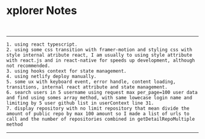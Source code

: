 # xplorer Notes

<div>
  <br>
</div>


------------------------------------------------------------

```
1. using react typescript.
2. using some css transition with framer-motion and styling css with style internal atribute react, I am usually to using style attribute with react.js and in react-native for speeds up development, although not recommended. 
3. using hooks context for state management.
4. using netlify deploy manually.
5. some ux with keyboard event, error handle, content loading, transitions, internal react attribute and state management.
6. search users in 5 username using request max per_page=100 user data and find using somes array method, with same lowecase login name and limiting by 5 user github list in userContext line 31.
7. display repository with no limit repository that mean divide the amount of public repo by max 100 amount so I made a list of urls to call and the number of repositories combined in getDetailRepoMultiple method
```

------------------------------------------------------------

